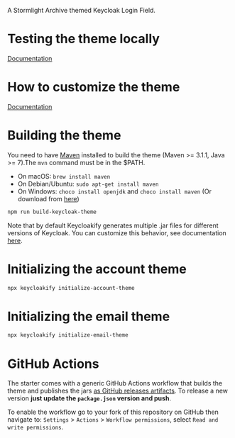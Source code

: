 A Stormlight Archive themed Keycloak Login Field.

# Testing the theme locally

[Documentation](https://docs.keycloakify.dev/testing-your-theme)

# How to customize the theme

[Documentation](https://docs.keycloakify.dev/customization-strategies)

# Building the theme

You need to have [Maven](https://maven.apache.org/) installed to build the theme (Maven >= 3.1.1, Java >= 7).The `mvn` command must be in the $PATH.

- On macOS: `brew install maven`
- On Debian/Ubuntu: `sudo apt-get install maven`
- On Windows: `choco install openjdk` and `choco install maven` (Or download from [here](https://maven.apache.org/download.cgi))

```bash
npm run build-keycloak-theme
```

Note that by default Keycloakify generates multiple .jar files for different versions of Keycloak.
You can customize this behavior, see documentation [here](https://docs.keycloakify.dev/targeting-specific-keycloak-versions).

# Initializing the account theme

```bash
npx keycloakify initialize-account-theme
```

# Initializing the email theme

```bash
npx keycloakify initialize-email-theme
```

# GitHub Actions

The starter comes with a generic GitHub Actions workflow that builds the theme and publishes
the jars [as GitHub releases artifacts](https://github.com/keycloakify/keycloakify-starter/releases/tag/v10.0.0).
To release a new version **just update the `package.json` version and push**.

To enable the workflow go to your fork of this repository on GitHub then navigate to:
`Settings` > `Actions` > `Workflow permissions`, select `Read and write permissions`.
